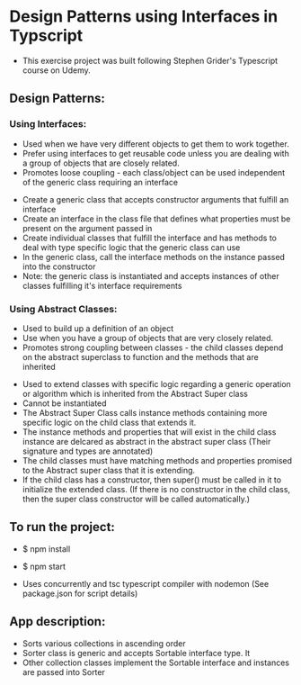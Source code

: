 # Design Patterns using Interfaces in Typscript

- This exercise project was built following Stephen Grider's Typescript course on Udemy.

## Design Patterns:

### Using Interfaces:

- Used when we have very different objects to get them to work together.
- Prefer using interfaces to get reusable code unless you are dealing with a group of objects that are closely related.
- Promotes loose coupling - each class/object can be used independent of the generic class requiring an interface

* Create a generic class that accepts constructor arguments that fulfill an interface
* Create an interface in the class file that defines what properties must be present on the argument passed in
* Create individual classes that fulfill the interface and has methods to deal with type specific logic that the generic class can use
* In the generic class, call the interface methods on the instance passed into the constructor
* Note: the generic class is instantiated and accepts instances of other classes fulfilling it's interface requirements

### Using Abstract Classes:

- Used to build up a definition of an object
- Use when you have a group of objects that are very closely related.
- Promotes strong coupling between classes - the child classes depend on the abstract superclass to function and the methods that are
  inherited

* Used to extend classes with specific logic regarding a generic operation or algorithm which is inherited from the Abstract Super class
* Cannot be instantiated
* The Abstract Super Class calls instance methods containing more specific logic on the child class that extends it.
* The instance methods and properties that will exist in the child class instance are delcared as abstract in the abstract super class
  (Their signature and types are annotated)
* The child classes must have matching methods and properties promised to the Abstract super class that it is extending.
* If the child class has a constructor, then super() must be called in it to initialize the extended class. (If there is no
  constructor in the child class, then the super class constructor will be called automatically.)

## To run the project:

- \$ npm install
- \$ npm start

- Uses concurrently and tsc typescript compiler with nodemon
  (See package.json for script details)

## App description:

- Sorts various collections in ascending order
- Sorter class is generic and accepts Sortable interface type. It
- Other collection classes implement the Sortable interface and instances are passed into Sorter
